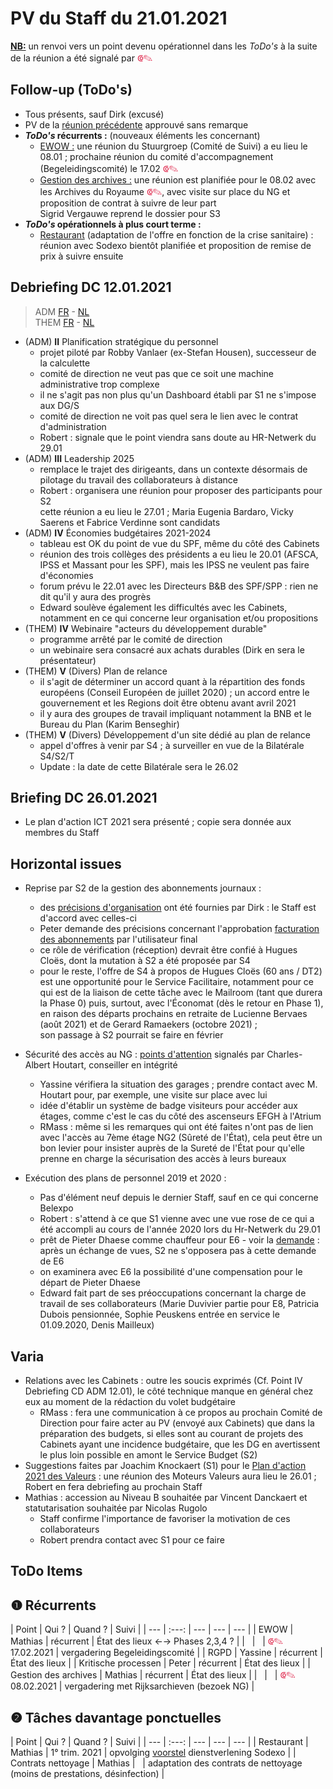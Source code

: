 <link rel="stylesheet" href="https://newdevprojects.github.io/S2/S2.css">
<link rel="stylesheet" href="S2.css">

# PV du Staff du 21.01.2021

<u><b>NB:</b></u> un renvoi vers un point devenu opérationnel dans les *ToDo's* à la suite de la réunion a été signalé par <font color="crimson" size="3px">&#10179;&#9998;</font>

## Follow-up (ToDo's)

* Tous présents, sauf Dirk (excusé)
* PV de la [réunion précédente](https://newdevprojects.github.io/S2/Staff_20210107/20210107_Staff_PV.html) approuvé sans remarque
* <b>*ToDo's* récurrents :</b> (nouveaux éléments les concernant)  
    * <u>EWOW :</u> une réunion du Stuurgroep (Comité de Suivi) a eu lieu le 08.01 ; prochaine réunion du comité d'accompagnement (Begeleidingscomité) le 17.02 <font color="crimson" size="3px">&#10179;&#9998;</font>
    * <u>Gestion des archives :</u> une réunion est planifiée pour le 08.02 avec les Archives du Royaume <font color="crimson" size="3px">&#10179;&#9998;</font>, avec visite sur place du NG et proposition de contrat à suivre de leur part<br>Sigrid Vergauwe reprend le dossier pour S3
* <b>*ToDo's* opérationnels à plus court terme :</b>
    * <u>Restaurant</u> (adaptation de l'offre en fonction de la crise sanitaire) : réunion avec Sodexo bientôt planifiée et proposition de remise de prix à suivre ensuite

## Debriefing DC 12.01.2021

> ADM [FR](https://newdevprojects.github.io/S2/Staff/20210112_Adm_FR.pdf) - [NL](https://newdevprojects.github.io/S2/Staff/20210112_Adm_NL.pdf)<br>THEM [FR](https://newdevprojects.github.io/S2/Staff/20210112_Them_FR.pdf) - [NL](https://newdevprojects.github.io/S2/Staff/20210112_Them_NL.pdf)

* (ADM) <b>II</b> Planification stratégique du personnel
    * projet piloté par Robby Vanlaer (ex-Stefan Housen), successeur de la calculette
    * comité de direction ne veut pas que ce soit une machine administrative trop complexe
    * il ne s'agit pas non plus qu'un Dashboard établi par S1 ne s'impose aux DG/S
    * comité de direction ne voit pas quel sera le lien avec le contrat d'administration
    * Robert : signale que le point viendra sans doute au HR-Netwerk du 29.01
* (ADM) <b>III</b> Leadership 2025
    * remplace le trajet des dirigeants, dans un contexte désormais de pilotage du travail des collaborateurs à distance
    * Robert : organisera une réunion pour proposer des participants pour S2<br>cette réunion a eu lieu le 27.01 ; Maria Eugenia Bardaro, Vicky Saerens et Fabrice Verdinne sont candidats
* (ADM) <b>IV</b> &Eacute;conomies budgétaires 2021-2024
    * tableau est OK du point de vue du SPF, même du côté des Cabinets
    * réunion des trois collèges des présidents a eu lieu le 20.01 (AFSCA, IPSS et Massant pour les SPF), mais les IPSS ne veulent pas faire d'économies
    * forum prévu le 22.01 avec les Directeurs B&B des SPF/SPP : rien ne dit qu'il y aura des progrès
    * Edward soulève également les difficultés avec les Cabinets, notamment en ce qui concerne leur organisation et/ou propositions
* (THEM) <b>IV</b> Webinaire "acteurs du développement durable"
    * programme arrêté par le comité de direction
    * un webinaire sera consacré aux achats durables (Dirk en sera le présentateur)
* (THEM) <b>V</b> (Divers) Plan de relance
    * il s'agit de déterminer un accord quant à la répartition des fonds européens (Conseil Européen de juillet 2020) ; un accord entre le gouvernement et les Regions doit être obtenu avant avril 2021
    * il y aura des groupes de travail impliquant notamment la BNB et le Bureau du Plan (Karim Benseghir)
* (THEM) <b>V</b> (Divers) Développement d'un site dédié au plan de relance
    * appel d'offres à venir par S4 ; à surveiller en vue de la Bilatérale S4/S2/T
    * Update : la date de cette Bilatérale sera le 26.02

## Briefing DC 26.01.2021

* Le plan d'action ICT 2021 sera présenté ; copie sera donnée aux membres du Staff

## Horizontal issues

* Reprise par S2 de la gestion des abonnements journaux :
    * des [précisions d'organisation](20210120_Input_Dirk_Kranten.md) ont été fournies par Dirk : le Staff est d'accord avec celles-ci
    * Peter demande des précisions concernant l'approbation [facturation des abonnements](Facturatie_abonnementen_2021.pdf) par l'utilisateur final
    * ce rôle de vérification (réception) devrait être confié à Hugues Cloës, dont la mutation à S2 a été proposée par S4
    * pour le reste, l'offre de S4 à propos de Hugues Cloës (60 ans / DT2) est une opportunité pour le Service Facilitaire, notamment pour ce qui est de la liaison de cette tâche avec le Mailroom (tant que durera la Phase 0) puis, surtout, avec l'&Eacute;conomat (dès le retour en Phase 1), en raison des départs prochains en retraite de Lucienne Bervaes (août 2021) et de Gerard Ramaekers (octobre 2021) ;<br>son passage à S2 pourrait se faire en février

* Sécurité des accès au NG : [points d'attention](20210118_Securite_acces_NG.pdf) signalés par Charles-Albert Houtart, conseiller en intégrité
    * Yassine vérifiera la situation des garages ; prendre contact avec M. Houtart pour, par exemple, une visite sur place avec lui
    * idée d'établir un système de badge visiteurs pour accéder aux étages, comme c'est le cas du côté des ascenseurs EFGH à l'Atrium
    * RMass : même si les remarques qui ont été faites n'ont pas de lien avec l'accès au 7ème étage NG2 (Sûreté de l'&Eacute;tat), cela peut être un bon levier pour insister auprès de la Sureté de l'&Eacute;tat pour qu'elle prenne en charge la sécurisation des accès à leurs bureaux

* Exécution des plans de personnel 2019 et 2020 :
    * Pas d'élément neuf depuis le dernier Staff, sauf en ce qui concerne Belexpo
    * Robert : s'attend à ce que S1 vienne avec une vue rose de ce qui a été accompli au cours de l'année 2020 lors du Hr-Netwerk du 29.01
    * prêt de Pieter Dhaese comme chauffeur pour E6 - voir la [demande](20210113_Pret_Dhaese_E6.pdf) : après un échange de vues, S2 ne s'opposera pas à cette demande de E6
    * on examinera avec E6 la possibilité d'une compensation pour le départ de Pieter Dhaese
    * Edward fait part de ses préoccupations concernant la charge de travail de ses collaborateurs (Marie Duvivier partie pour E8, Patricia Dubois pensionnée, Sophie Peuskens entrée en service le 01.09.2020, Denis Mailleux)

## Varia

* Relations avec les Cabinets : outre les soucis exprimés (Cf. Point IV Debriefing CD ADM 12.01), le côté technique manque en général chez eux au moment de la rédaction du volet budgétaire
    * RMass : fera une communication à ce propos au prochain Comité de Direction pour faire acter au PV (envoyé aux Cabinets) que dans la préparation des budgets, si elles sont au courant de projets des Cabinets ayant une incidence budgétaire, que les DG en avertissent le plus loin possible en amont le Service Budget (S2)
* Suggestions faites par Joachim Knockaert (S1) pour le [Plan d'action 2021 des Valeurs](Voorstel_Waardenactieplan_2021.pdf) : une réunion des Moteurs Valeurs aura lieu le 26.01 ; Robert en fera debriefing au prochain Staff
* Mathias : accession au Niveau B souhaitée par Vincent Danckaert et statutarisation souhaitée par Nicolas Rugolo
    * Staff confirme l'importance de favoriser la motivation de ces collaborateurs
    * Robert prendra contact avec S1 pour ce faire

## ToDo Items

## &#10102; Récurrents

| Point | Qui ? | Quand ? | Suivi |
| --- | :---: | --- | --- | --- |
| EWOW | Mathias | récurrent | &Eacute;tat des lieux &#8592;&#8594; Phases 2,3,4 ? |
| &nbsp; | &nbsp; | <font color="crimson" size="3px">&#10179;&#9998;</font> 17.02.2021 | vergadering Begeleidingscomité |
| RGPD | Yassine | récurrent | &Eacute;tat des lieux |
| Kritische processen | Peter | récurrent | &Eacute;tat des lieux |
| Gestion des archives | Mathias | récurrent | &Eacute;tat des lieux |
| &nbsp; | &nbsp; | <font color="crimson" size="3px">&#10179;&#9998;</font> 08.02.2021 | vergadering met Rijksarchieven (bezoek NG) |

## &#10103; Tâches davantage ponctuelles

| Point | Qui ? | Quand ? | Suivi |
| --- | :---: | --- | --- | --- |
| Restaurant | Mathias | 1° trim. 2021 | opvolging [voorstel](https://newdevprojects.github.io/S2/Staff_20210107/20210107_Sodexo_aangepaste_werking.pdf) dienstverlening Sodexo |
| Contrats nettoyage | Mathias | &nbsp; | adaptation des contrats de nettoyage (moins de prestations, désinfection) |


